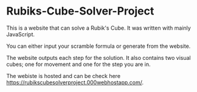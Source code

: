 # Rubiks-Cube-Solver-Project

This is a website that can solve a Rubik's Cube. It was written with mainly JavaScript. 

You can either input your scramble formula or generate from the website. 

The website outputs each step for the solution. It also contains two visual cubes; one for movement and one for the step you are in. 

The webiste is hosted and can be check here https://rubikscubesolverproject.000webhostapp.com/.
